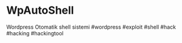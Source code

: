 # WpAutoShell
Wordpress Otomatik shell sistemi #wordpress #exploit #shell #hack #hacking #hackingtool

